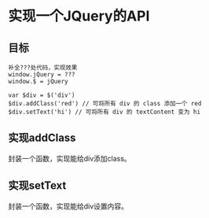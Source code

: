 # 实现一个JQuery的API

## 目标

```
补全???处代码，实现效果
window.jQuery = ???
window.$ = jQuery

var $div = $('div')
$div.addClass('red') // 可将所有 div 的 class 添加一个 red
$div.setText('hi') // 可将所有 div 的 textContent 变为 hi
```

## 实现addClass

封装一个函数，实现能给div添加class。



## 实现setText

封装一个函数，实现能给div设置内容。

